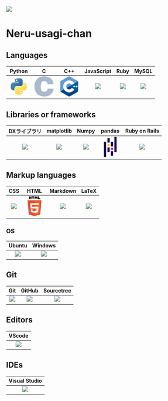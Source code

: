 <img src = "https://64.media.tumblr.com/d7d6aac38aa038e413bc71649cbdb71c/2b2e33b7f57aa1cb-e6/s540x810/c08154f13a879fa45e7de54b2005e03741ea7765.gifv" width="300">

# Neru-usagi-chan

## Languages
|Python|C|C++|JavaScript|Ruby|MySQL|
|:--:|:--:|:--:|:--:|:--:|:--:|
|<img src="https://raw.githubusercontent.com/devicons/devicon/master/icons/python/python-original.svg" width="55">|<img src="https://raw.githubusercontent.com/devicons/devicon/master/icons/c/c-original.svg" width="55">|<img src="https://raw.githubusercontent.com/devicons/devicon/master/icons/cplusplus/cplusplus-original.svg" width="55">|<img src="https://upload.wikimedia.org/wikipedia/commons/9/99/Unofficial_JavaScript_logo_2.svg" width="55">|<img src="https://upload.wikimedia.org/wikipedia/commons/7/73/Ruby_logo.svg" width="55">|<img src="https://www.mysql.com/common/logos/logo-mysql-170x115.png" width="55">|

## Libraries or frameworks
|DXライブラリ|matplotlib|Numpy|pandas|Ruby on Rails|
|:--:|:--:|:--:|:--:|:--:|
|<img src="https://dxlib.xsrv.jp/Image/DxLogo.jpg" width="55">|<img src="https://upload.wikimedia.org/wikipedia/commons/0/01/Created_with_Matplotlib-logo.svg" width="55">|<img src="https://cdn.worldvectorlogo.com/logos/numpy-1.svg" width="55">|<img src="https://raw.githubusercontent.com/devicons/devicon/2ae2a900d2f041da66e950e4d48052658d850630/icons/pandas/pandas-original.svg" width="55">|<img src="https://upload.wikimedia.org/wikipedia/commons/6/62/Ruby_On_Rails_Logo.svg" width="55">|

## Markup languages
|CSS|HTML|Markdown|LaTeX|
|:--:|:--:|:--:|:--:|
|<img src="https://cdn.worldvectorlogo.com/logos/css-3.svg" width="55">|<img src="https://raw.githubusercontent.com/devicons/devicon/master/icons/html5/html5-original-wordmark.svg" width="55">|<img src="https://www.svgrepo.com/show/349446/markdown.svg" width="55">|<img src="https://cdn.worldvectorlogo.com/logos/latex.svg" width="55">|

### OS
|Ubuntu|Windows|
|:--:|:--:|
|<img src="https://upload.wikimedia.org/wikipedia/commons/9/9e/UbuntuCoF.svg" width="55">|<img src="https://upload.wikimedia.org/wikipedia/commons/8/87/Windows_logo_-_2021.svg" width="55">|


## Git
|Git|GitHub|Sourcetree|
|:--:|:--:|:--:|
|<img src="https://www.vectorlogo.zone/logos/git-scm/git-scm-icon.svg" width="55">|<img src="https://upload.wikimedia.org/wikipedia/commons/9/91/Octicons-mark-github.svg" width="55">|<img src="https://cdn.worldvectorlogo.com/logos/sourcetree-1.svg" width="55">|

## Editors
|VScode|
|:--:|
|<img src="https://upload.wikimedia.org/wikipedia/commons/9/9a/Visual_Studio_Code_1.35_icon.svg" width="55">|

## IDEs
|Visual Studio|
|:--:|
|<img src="https://upload.wikimedia.org/wikipedia/commons/2/2c/Visual_Studio_Icon_2022.svg" width="55">|


